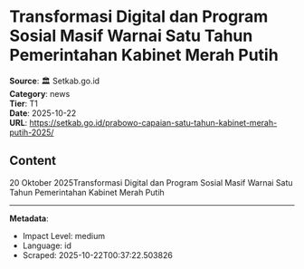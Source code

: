 # Transformasi Digital dan Program Sosial Masif Warnai Satu Tahun Pemerintahan Kabinet Merah Putih

**Source**: 🏛️ Setkab.go.id  
**Category**: news  
**Tier**: T1  
**Date**: 2025-10-22  
**URL**: https://setkab.go.id/prabowo-capaian-satu-tahun-kabinet-merah-putih-2025/

## Content

20 Oktober 2025Transformasi Digital dan Program Sosial Masif Warnai Satu Tahun Pemerintahan Kabinet Merah Putih

---

**Metadata**:
- Impact Level: medium
- Language: id
- Scraped: 2025-10-22T00:37:22.503826
